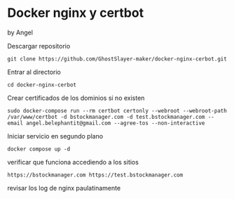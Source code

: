 
# Docker nginx y certbot
by Angel

Descargar repositorio
```
git clone https://github.com/GhostSlayer-maker/docker-nginx-cerbot.git
```

Entrar al directorio
```
cd docker-nginx-cerbot
```

Crear certificados de los dominios si no existen
```
sudo docker-compose run --rm certbot certonly --webroot --webroot-path /var/www/certbot -d bstockmanager.com -d test.bstockmanager.com --email angel.belephantit@gmail.com --agree-tos --non-interactive
```

Iniciar servicio en segundo plano
```
docker compose up -d
```

verificar que funciona accediendo a los sitios
```
https://bstockmanager.com https://test.bstockmanager.com
```

revisar los log de nginx paulatinamente
